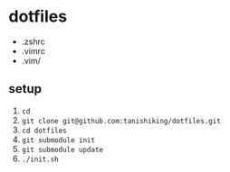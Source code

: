 # dotfiles
- .zshrc
- .vimrc
- .vim/

## setup
1. `cd`
2. `git clone git@github.com:tanishiking/dotfiles.git`
3. `cd dotfiles`
4. `git submodule init`
5. `git submodule update`
6. `./init.sh`
